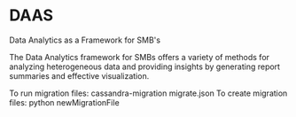 # DAAS
Data Analytics as a Framework for SMB's

The Data Analytics framework for SMBs offers a variety of methods for analyzing
heterogeneous data and providing insights by generating report summaries and effective
visualization.

To run migration files: cassandra-migration migrate.json
To create migration files: python newMigrationFile <Filename>
